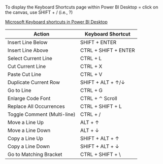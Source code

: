 To display the Keyboard Shortcuts page within Power BI Desktop = click on the canvas, use SHIFT + / (i.e., ?)

[Microsoft Keyboard shortcuts in Power BI Desktop]([url](https://learn.microsoft.com/en-us/power-bi/create-reports/desktop-accessibility-keyboard-shortcuts))


Action|Keyboard Shortcut
------|---------------|
Insert Line Below           | SHIFT + ENTER
Insert Line Above           | CTRL + SHIFT + ENTER
Select Current Line         | CTRL + L
Cut Current Line            | CTRL + X
Paste Cut Line              | CTRL + V
Duplicate Current Row       | SHIFT + ALT + ↑/↓
Go to Line                  | CTRL + G
Enlarge Code Font           | CTRL + ⌃ Scroll
Replace All Occurrences     | CTRL + SHIFT + L
Toggle Comment (Multi-line) | CTRL + /
Move a Line Up              | ALT + ↑
Move a Line Down            | ALT + ↓
Copy a Line Up              | SHIFT + ALT + ↑
Copy a Line Down            | SHIFT + ALT + ↓
Go to Matching Bracket      | CTRL + SHIFT + \
